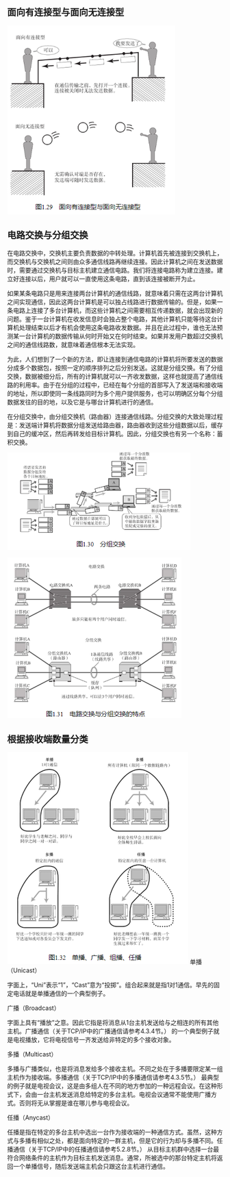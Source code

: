 ## 面向有连接型与面向无连接型

![](../markdown_import_image/import-2023-01-09-18-29-45.png)

## 电路交换与分组交换

在电路交换中，交换机主要负责数据的中转处理。计算机首先被连接到交换机上，而交换机与交换机之间则由众多通信线路再继续连接。因此计算机之间在发送数据时，需要通过交换机与目标主机建立通信电路。我们将连接电路称为建立连接。建立好连接以后，用户就可以一直使用这条电路，直到该连接被断开为止。

如果某条电路只是用来连接两台计算机的通信线路，就意味着只需在这两台计算机之间实现通信，因此这两台计算机是可以独占线路进行数据传输的。但是，如果一条电路上连接了多台计算机，而这些计算机之间需要相互传递数据，就会出现新的问题。鉴于一台计算机在收发信息时会独占整个电路，其他计算机只能等待这台计算机处理结束以后才有机会使用这条电路收发数据。并且在此过程中，谁也无法预测某一台计算机的数据传输从何时开始又在何时结束。如果并发用户数超过交换机之间的通信线路数，就意味着通信根本无法实现。

为此，人们想到了一个新的方法，即让连接到通信电路的计算机将所要发送的数据分成多个数据包，按照一定的顺序排列之后分别发送。这就是分组交换。有了分组交换，数据被细分后，所有的计算机就可以一齐收发数据，这样也就提高了通信线路的利用率。由于在分组的过程中，已经在每个分组的首部写入了发送端和接收端的地址，所以即使同一条线路同时为多个用户提供服务，也可以明确区分每个分组数据发往的目的地，以及它是与哪台计算机进行的通信。

在分组交换中，由分组交换机（路由器）连接通信线路。分组交换的大致处理过程是：发送端计算机将数据分组发送给路由器，路由器收到这些分组数据以后，缓存到自己的缓冲区，然后再转发给目标计算机。因此，分组交换也有另一个名称：蓄积交换。

![](../markdown_import_image/import-2023-01-09-18-31-55.png)

![](../markdown_import_image/import-2023-01-09-18-32-08.png)

## 根据接收端数量分类
![](../markdown_import_image/import-2023-01-09-18-33-47.png)
单播（Unicast）

字面上，“Uni”表示“1”，“Cast”意为“投掷”。组合起来就是指1对1通信。早先的固定电话就是单播通信的一个典型例子。

广播（Broadcast）

字面上具有“播放”之意。因此它指是将消息从1台主机发送给与之相连的所有其他主机。广播通信（关于TCP/IP中的广播通信请参考4.3.4节。） 的一个典型例子就是电视播放，它将电视信号一齐发送给非特定的多个接收对象。

多播（Multicast）

多播与广播类似，也是将消息发给多个接收主机。不同之处在于多播要限定某一组主机作为接收端。多播通信（关于TCP/IP中的多播通信请参考4.3.5节。） 最典型的例子就是电视会议，这是由多组人在不同的地方参加的一种远程会议。在这种形式下，会由一台主机发送消息给特定的多台主机。电视会议通常不能使用广播方式。否则将无从掌握是谁在哪儿参与电视会议。

任播（Anycast）

任播是指在特定的多台主机中选出一台作为接收端的一种通信方式。虽然，这种方式与多播有相似之处，都是面向特定的一群主机，但是它的行为却与多播不同。任播通信（关于TCP/IP中的任播通信请参考5.2.8节。） 从目标主机群中选择一台最符合网络条件的主机作为目标主机发送消息。通常，所被选中的那台特定主机将返回一个单播信号，随后发送端主机会只跟这台主机进行通信。